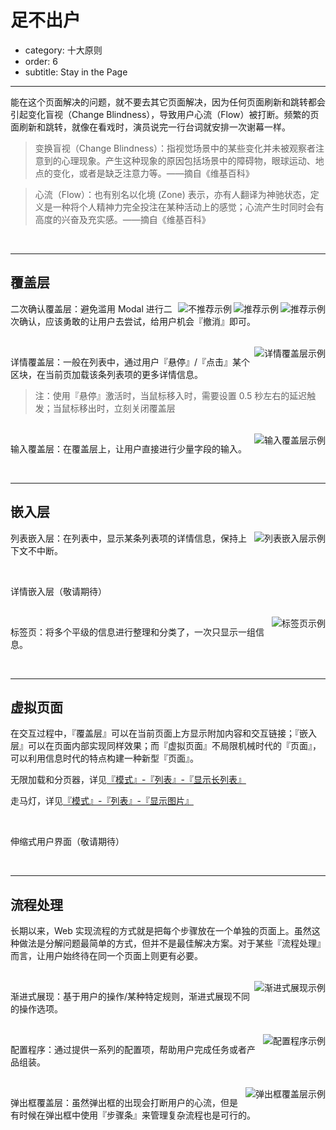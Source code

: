 # 足不出户

- category: 十大原则
- order: 6
- subtitle: Stay in the Page

---

能在这个页面解决的问题，就不要去其它页面解决，因为任何页面刷新和跳转都会引起变化盲视（Change Blindness），导致用户心流（Flow）被打断。频繁的页面刷新和跳转，就像在看戏时，演员说完一行台词就安排一次谢幕一样。

> 变换盲视（Change Blindness）：指视觉场景中的某些变化并未被观察者注意到的心理现象。产生这种现象的原因包括场景中的障碍物，眼球运动、地点的变化，或者是缺乏注意力等。——摘自《维基百科》

>心流（Flow）：也有别名以化境 (Zone) 表示，亦有人翻译为神驰状态，定义是一种将个人精神力完全投注在某种活动上的感觉；心流产生时同时会有高度的兴奋及充实感。——摘自《维基百科》

<br>

---

## 覆盖层

<img class="preview-img" align="right" alt="推荐示例" description="用户点击『删除』后，直接操作；并出现 Message 告知用户操作成功，并提供用户『撤消』的按钮；用户进行下一个操作或者 1 分钟内不进行任何操作， Message 消失，用户无法再『撤消』。" src="https://os.alipayobjects.com/rmsportal/woHOTIZeXCYmtkv.png" good>

<img class="preview-img" align="right" alt="推荐示例" description="特例：在执行某些无法『撤消』的操作时，可以点击『删除』后，出现 Popconfirm 进行二次确认，在当前页面完成任务。" src="https://os.alipayobjects.com/rmsportal/hDlhNscVtHdvvgu.png" good>

<img class="preview-img" align="right" alt="不推荐示例" description="滥用 Modal 进行二次确认，就像『狼来了』一样，既打断用户心流（无法将上下文带到弹出框中），也无法避免失误的发生。" src="https://os.alipayobjects.com/rmsportal/JEcWKBYlMcYIowX.png" bad>

二次确认覆盖层：避免滥用 Modal 进行二次确认，应该勇敢的让用户去尝试，给用户机会『撤消』即可。

<br>

<img class="preview-img" align="right" alt="详情覆盖层示例" description="通过『点击』图标查看更多详情信息。" src="https://os.alipayobjects.com/rmsportal/WIhhhXExyQBsZwj.png">

详情覆盖层：一般在列表中，通过用户『悬停』/『点击』某个区块，在当前页加载该条列表项的更多详情信息。

> 注：使用『悬停』激活时，当鼠标移入时，需要设置 0.5 秒左右的延迟触发；当鼠标移出时，立刻关闭覆盖层

<br>

<img class="preview-img" align="right" alt="输入覆盖层示例" description="鼠标『点击』图标触发；鼠标『点击』悬浮层以外的其他区块后，直接保存输入结果并退出。" src="https://os.alipayobjects.com/rmsportal/YehbrRkldqWsezo.png">

输入覆盖层：在覆盖层上，让用户直接进行少量字段的输入。

<br>

---

## 嵌入层

<img class="preview-img" align="right" alt="列表嵌入层示例" src="https://os.alipayobjects.com/rmsportal/bHCqDMqXhZvKbve.png">

列表嵌入层：在列表中，显示某条列表项的详情信息，保持上下文不中断。

<br>


详情嵌入层（敬请期待）

<br>

<img class="preview-img" align="right" alt="标签页示例" src="https://os.alipayobjects.com/rmsportal/MsVyvEIJtlxZWBL.png">

标签页：将多个平级的信息进行整理和分类了，一次只显示一组信息。

<br>

---

## 虚拟页面

在交互过程中，『覆盖层』可以在当前页面上方显示附加内容和交互链接；『嵌入层』可以在页面内部实现同样效果；而『虚拟页面』不局限机械时代的『页面』，可以利用信息时代的特点构建一种新型『页面』。

无限加载和分页器，详见[『模式』-『列表』-『显示长列表』](../pattern/list#显示长列表)

走马灯，详见[『模式』-『列表』-『显示图片』](../pattern/list#显示图片)

<br>

伸缩式用户界面（敬请期待）

<br>

---

##  流程处理

长期以来，Web 实现流程的方式就是把每个步骤放在一个单独的页面上。虽然这种做法是分解问题最简单的方式，但并不是最佳解决方案。对于某些『流程处理』而言，让用户始终待在同一个页面上则更有必要。

<br>

<img class="preview-img" align="right" alt="渐进式展现示例" src="https://os.alipayobjects.com/rmsportal/xpynnwXnfCpGHvn.png">

渐进式展现：基于用户的操作/某种特定规则，渐进式展现不同的操作选项。

<br>

<img class="preview-img" align="right" alt="配置程序示例" src="https://os.alipayobjects.com/rmsportal/EBVLFAwHHjiXtIJ.png">

配置程序：通过提供一系列的配置项，帮助用户完成任务或者产品组装。

<br>

<img class="preview-img" align="right" alt="弹出框覆盖层示例" src="https://os.alipayobjects.com/rmsportal/xcYosQncDPuFxhS.png">

弹出框覆盖层：虽然弹出框的出现会打断用户的心流，但是有时候在弹出框中使用『步骤条』来管理复杂流程也是可行的。